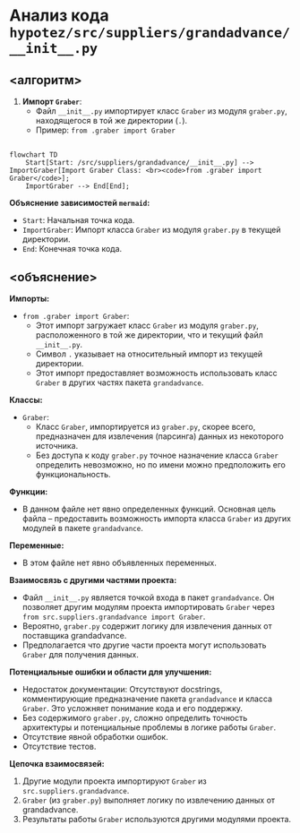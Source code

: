 # Анализ кода `hypotez/src/suppliers/grandadvance/__init__.py`

## <алгоритм>

1.  **Импорт `Graber`**:
    *   Файл `__init__.py` импортирует класс `Graber` из модуля `graber.py`, находящегося в той же директории (`.`).
    *   Пример: `from .graber import Graber`

## <mermaid>

```mermaid
flowchart TD
    Start[Start: /src/suppliers/grandadvance/__init__.py] --> ImportGraber[Import Graber Class: <br><code>from .graber import Graber</code>];
    ImportGraber --> End[End];
```

**Объяснение зависимостей `mermaid`:**

*   `Start`: Начальная точка кода.
*   `ImportGraber`: Импорт класса `Graber` из модуля `graber.py` в текущей директории.
*   `End`: Конечная точка кода.

## <объяснение>

**Импорты:**

*   `from .graber import Graber`:
    *   Этот импорт загружает класс `Graber` из модуля `graber.py`, расположенного в той же директории, что и текущий файл `__init__.py`.
    *   Символ `.` указывает на относительный импорт из текущей директории.
    *   Этот импорт предоставляет возможность использовать класс `Graber` в других частях пакета `grandadvance`.

**Классы:**

*   `Graber`:
    *   Класс `Graber`, импортируется из `graber.py`, скорее всего, предназначен для извлечения (парсинга) данных из некоторого источника.
    *   Без доступа к коду `graber.py` точное назначение класса `Graber` определить невозможно, но по имени можно предположить его функциональность.

**Функции:**

*   В данном файле нет явно определенных функций. Основная цель файла – предоставить возможность импорта класса `Graber` из других модулей в пакете `grandadvance`.

**Переменные:**

*   В этом файле нет явно объявленных переменных.

**Взаимосвязь с другими частями проекта:**

*   Файл `__init__.py` является точкой входа в пакет `grandadvance`. Он позволяет другим модулям проекта импортировать `Graber` через `from src.suppliers.grandadvance import Graber`.
*   Вероятно, `graber.py` содержит логику для извлечения данных от поставщика grandadvance.
*   Предполагается что другие части проекта могут использовать `Graber` для получения данных.

**Потенциальные ошибки и области для улучшения:**

*   Недостаток документации:  Отсутствуют docstrings, комментирующие предназначение пакета `grandadvance` и класса `Graber`. Это усложняет понимание кода и его поддержку.
*   Без содержимого `graber.py`, сложно определить точность архитектуры и потенциальные проблемы в логике работы `Graber`.
*  Отсутствие явной обработки ошибок.
*  Отсутствие тестов.

**Цепочка взаимосвязей:**

1.  Другие модули проекта импортируют `Graber` из `src.suppliers.grandadvance`.
2.  `Graber` (из `graber.py`) выполняет логику по извлечению данных от grandadvance.
3.  Результаты работы `Graber` используются другими модулями проекта.